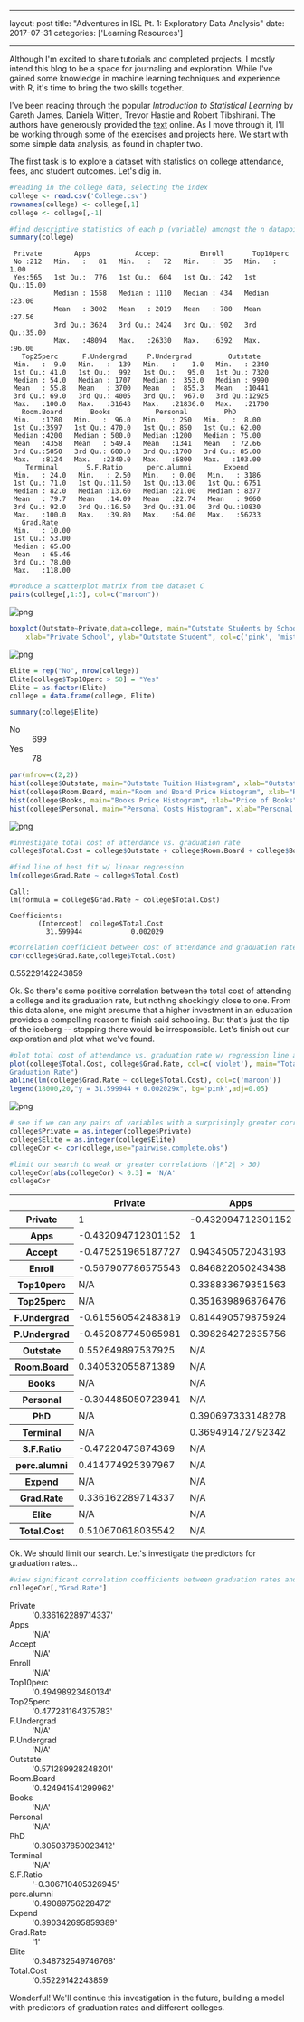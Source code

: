 
---
layout: post
title: "Adventures in ISL Pt. 1: Exploratory Data Analysis"
date: 2017-07-31
categories: ['Learning Resources']

---

Although I'm excited to share tutorials and completed projects, I mostly intend this blog to be a space for journaling and exploration. While I've gained some knowledge in machine learning techniques and experience with R, it's time to bring the two skills together.

I've been reading through the popular *Introduction to Statistical Learning* by Gareth James, Daniela Witten, Trevor Hastie and Robert Tibshirani. The authors have generously provided the [text](http://www-bcf.usc.edu/~gareth/ISL/data.html) online. As I move through it, I'll be working through some of the exercises and projects here. We start with some simple data analysis, as found in chapter two.

The first task is to explore a dataset with statistics on college attendance, fees, and student outcomes. Let's dig in.


```R
#reading in the college data, selecting the index
college <- read.csv('College.csv')
rownames(college) <- college[,1]
college <- college[,-1]
```


```R
#find descriptive statistics of each p (variable) amongst the n datapoints
summary(college)
```


     Private        Apps           Accept          Enroll       Top10perc    
     No :212   Min.   :   81   Min.   :   72   Min.   :  35   Min.   : 1.00  
     Yes:565   1st Qu.:  776   1st Qu.:  604   1st Qu.: 242   1st Qu.:15.00  
               Median : 1558   Median : 1110   Median : 434   Median :23.00  
               Mean   : 3002   Mean   : 2019   Mean   : 780   Mean   :27.56  
               3rd Qu.: 3624   3rd Qu.: 2424   3rd Qu.: 902   3rd Qu.:35.00  
               Max.   :48094   Max.   :26330   Max.   :6392   Max.   :96.00  
       Top25perc      F.Undergrad     P.Undergrad         Outstate    
     Min.   :  9.0   Min.   :  139   Min.   :    1.0   Min.   : 2340  
     1st Qu.: 41.0   1st Qu.:  992   1st Qu.:   95.0   1st Qu.: 7320  
     Median : 54.0   Median : 1707   Median :  353.0   Median : 9990  
     Mean   : 55.8   Mean   : 3700   Mean   :  855.3   Mean   :10441  
     3rd Qu.: 69.0   3rd Qu.: 4005   3rd Qu.:  967.0   3rd Qu.:12925  
     Max.   :100.0   Max.   :31643   Max.   :21836.0   Max.   :21700  
       Room.Board       Books           Personal         PhD        
     Min.   :1780   Min.   :  96.0   Min.   : 250   Min.   :  8.00  
     1st Qu.:3597   1st Qu.: 470.0   1st Qu.: 850   1st Qu.: 62.00  
     Median :4200   Median : 500.0   Median :1200   Median : 75.00  
     Mean   :4358   Mean   : 549.4   Mean   :1341   Mean   : 72.66  
     3rd Qu.:5050   3rd Qu.: 600.0   3rd Qu.:1700   3rd Qu.: 85.00  
     Max.   :8124   Max.   :2340.0   Max.   :6800   Max.   :103.00  
        Terminal       S.F.Ratio      perc.alumni        Expend     
     Min.   : 24.0   Min.   : 2.50   Min.   : 0.00   Min.   : 3186  
     1st Qu.: 71.0   1st Qu.:11.50   1st Qu.:13.00   1st Qu.: 6751  
     Median : 82.0   Median :13.60   Median :21.00   Median : 8377  
     Mean   : 79.7   Mean   :14.09   Mean   :22.74   Mean   : 9660  
     3rd Qu.: 92.0   3rd Qu.:16.50   3rd Qu.:31.00   3rd Qu.:10830  
     Max.   :100.0   Max.   :39.80   Max.   :64.00   Max.   :56233  
       Grad.Rate     
     Min.   : 10.00  
     1st Qu.: 53.00  
     Median : 65.00  
     Mean   : 65.46  
     3rd Qu.: 78.00  
     Max.   :118.00  



```R
#produce a scatterplot matrix from the dataset C
pairs(college[,1:5], col=c("maroon"))
```


![png](output_3_0.png)



```R
boxplot(Outstate~Private,data=college, main="Outstate Students by School Type",
  	xlab="Private School", ylab="Outstate Student", col=c('pink', 'mistyrose'))
```


![png](output_4_0.png)



```R
Elite = rep("No", nrow(college))
Elite[college$Top10perc > 50] = "Yes"
Elite = as.factor(Elite)
college = data.frame(college, Elite)
```


```R
summary(college$Elite)
```


<dl class=dl-horizontal>
	<dt>No</dt>
		<dd>699</dd>
	<dt>Yes</dt>
		<dd>78</dd>
</dl>




```R
par(mfrow=c(2,2))
hist(college$Outstate, main="Outstate Tuition Histogram", xlab="Outstate Tuition",col=c('pink', 'mistyrose'))
hist(college$Room.Board, main="Room and Board Price Histogram", xlab="Room and Board Price",col=c('aliceblue', 'lightblue2'))
hist(college$Books, main="Books Price Histogram", xlab="Price of Books",col=c('aliceblue', 'lightblue2'))
hist(college$Personal, main="Personal Costs Histogram", xlab="Personal Costs",col=c('pink', 'mistyrose'))
```


![png](output_7_0.png)



```R
#investigate total cost of attendance vs. graduation rate
college$Total.Cost = college$Outstate + college$Room.Board + college$Books + college$Personal

#find line of best fit w/ linear regression
lm(college$Grad.Rate ~ college$Total.Cost)
```



    Call:
    lm(formula = college$Grad.Rate ~ college$Total.Cost)

    Coefficients:
           (Intercept)  college$Total.Cost  
             31.599944            0.002029  




```R
#correlation coefficient between cost of attendance and graduation rate
cor(college$Grad.Rate,college$Total.Cost)
```


0.55229142243859


Ok. So there's some positive correlation between the total cost of attending a college and its graduation rate, but nothing shockingly close to one. From this data alone, one might presume that a higher investment in an education provides a compelling reason to finish said schooling. But that's just the tip of the iceberg -- stopping there would be irresponsible. Let's finish out our exploration and plot what we've found.


```R
#plot total cost of attendance vs. graduation rate w/ regression line and its equation
plot(college$Total.Cost, college$Grad.Rate, col=c('violet'), main="Total Cost of Attendance vs.
Graduation Rate")
abline(lm(college$Grad.Rate ~ college$Total.Cost), col=c('maroon'))
legend(18000,20,"y = 31.599944 + 0.002029x", bg='pink',adj=0.05)
```


![png](output_11_0.png)



```R
# see if we can any pairs of variables with a surprisingly greater correlation by extending our search
college$Private = as.integer(college$Private)
college$Elite = as.integer(college$Elite)
collegeCor <- cor(college,use="pairwise.complete.obs")

#limit our search to weak or greater correlations (|R^2| > 30)
collegeCor[abs(collegeCor) < 0.3] = 'N/A'
collegeCor
```


<table>
<thead><tr><th></th><th scope=col>Private</th><th scope=col>Apps</th><th scope=col>Accept</th><th scope=col>Enroll</th><th scope=col>Top10perc</th><th scope=col>Top25perc</th><th scope=col>F.Undergrad</th><th scope=col>P.Undergrad</th><th scope=col>Outstate</th><th scope=col>Room.Board</th><th scope=col>Books</th><th scope=col>Personal</th><th scope=col>PhD</th><th scope=col>Terminal</th><th scope=col>S.F.Ratio</th><th scope=col>perc.alumni</th><th scope=col>Expend</th><th scope=col>Grad.Rate</th><th scope=col>Elite</th><th scope=col>Total.Cost</th></tr></thead>
<tbody>
	<tr><th scope=row>Private</th><td>1                 </td><td>-0.432094712301152</td><td>-0.475251965187727</td><td>-0.567907786575543</td><td>N/A               </td><td>N/A               </td><td>-0.615560542483819</td><td>-0.452087745065981</td><td>0.552649897537925 </td><td>0.340532055871389 </td><td>N/A               </td><td>-0.304485050723941</td><td>N/A               </td><td>N/A               </td><td>-0.47220473874369 </td><td>0.414774925397967 </td><td>N/A               </td><td>0.336162289714337 </td><td>N/A               </td><td>0.510670618035542 </td></tr>
	<tr><th scope=row>Apps</th><td>-0.432094712301152</td><td>1                 </td><td>0.943450572043193 </td><td>0.846822050243438 </td><td>0.338833679351563 </td><td>0.351639896876476 </td><td>0.814490579875924 </td><td>0.398264272635756 </td><td>N/A               </td><td>N/A               </td><td>N/A               </td><td>N/A               </td><td>0.390697333148278 </td><td>0.369491472792342 </td><td>N/A               </td><td>N/A               </td><td>N/A               </td><td>N/A               </td><td>N/A               </td><td>N/A               </td></tr>
	<tr><th scope=row>Accept</th><td>-0.475251965187727</td><td>0.943450572043193 </td><td>1                 </td><td>0.911636663404009 </td><td>N/A               </td><td>N/A               </td><td>0.87422327752006  </td><td>0.441270732588808 </td><td>N/A               </td><td>N/A               </td><td>N/A               </td><td>N/A               </td><td>0.35575787552512  </td><td>0.337583370589491 </td><td>N/A               </td><td>N/A               </td><td>N/A               </td><td>N/A               </td><td>N/A               </td><td>N/A               </td></tr>
	<tr><th scope=row>Enroll</th><td>-0.567907786575543</td><td>0.846822050243438 </td><td>0.911636663404009 </td><td>1                 </td><td>N/A               </td><td>N/A               </td><td>0.964639651952242 </td><td>0.513068603441567 </td><td>N/A               </td><td>N/A               </td><td>N/A               </td><td>N/A               </td><td>0.331469141350247 </td><td>0.308274071380732 </td><td>N/A               </td><td>N/A               </td><td>N/A               </td><td>N/A               </td><td>N/A               </td><td>N/A               </td></tr>
	<tr><th scope=row>Top10perc</th><td>N/A               </td><td>0.338833679351563 </td><td>N/A               </td><td>N/A               </td><td>1                 </td><td>0.89199497267867  </td><td>N/A               </td><td>N/A               </td><td>0.562330544678382 </td><td>0.371480378174636 </td><td>N/A               </td><td>N/A               </td><td>0.531828020899389 </td><td>0.491135023373355 </td><td>-0.384874511395359</td><td>0.45548526096412  </td><td>0.660913407282477 </td><td>0.49498923480134  </td><td>0.759027209980231 </td><td>0.561693481448447 </td></tr>
	<tr><th scope=row>Top25perc</th><td>N/A               </td><td>0.351639896876476 </td><td>N/A               </td><td>N/A               </td><td>0.89199497267867  </td><td>1                 </td><td>N/A               </td><td>N/A               </td><td>0.489393832072088 </td><td>0.331489888815745 </td><td>N/A               </td><td>N/A               </td><td>0.545862207993608 </td><td>0.524748838503134 </td><td>N/A               </td><td>0.417864285236702 </td><td>0.5274474262161   </td><td>0.477281164375783 </td><td>0.595889600419176 </td><td>0.491246106789394 </td></tr>
	<tr><th scope=row>F.Undergrad</th><td>-0.615560542483819</td><td>0.814490579875924 </td><td>0.87422327752006  </td><td>0.964639651952242 </td><td>N/A               </td><td>N/A               </td><td>1                 </td><td>0.570512186979089 </td><td>N/A               </td><td>N/A               </td><td>N/A               </td><td>0.317199544330021 </td><td>0.318336972350587 </td><td>0.300018943181222 </td><td>N/A               </td><td>N/A               </td><td>N/A               </td><td>N/A               </td><td>N/A               </td><td>N/A               </td></tr>
	<tr><th scope=row>P.Undergrad</th><td>-0.452087745065981</td><td>0.398264272635756 </td><td>0.441270732588808 </td><td>0.513068603441567 </td><td>N/A               </td><td>N/A               </td><td>0.570512186979089 </td><td>1                 </td><td>N/A               </td><td>N/A               </td><td>N/A               </td><td>0.319881617469328 </td><td>N/A               </td><td>N/A               </td><td>N/A               </td><td>N/A               </td><td>N/A               </td><td>N/A               </td><td>N/A               </td><td>N/A               </td></tr>
	<tr><th scope=row>Outstate</th><td>0.552649897537925 </td><td>N/A               </td><td>N/A               </td><td>N/A               </td><td>0.562330544678382 </td><td>0.489393832072088 </td><td>N/A               </td><td>N/A               </td><td>1                 </td><td>0.654256398745577 </td><td>N/A               </td><td>N/A               </td><td>0.382982405852317 </td><td>0.407983199380184 </td><td>-0.554821276579709</td><td>0.566262422683048 </td><td>0.672778618960897 </td><td>0.571289928248201 </td><td>0.399476753905801 </td><td>0.972003776397699 </td></tr>
	<tr><th scope=row>Room.Board</th><td>0.340532055871389 </td><td>N/A               </td><td>N/A               </td><td>N/A               </td><td>0.371480378174636 </td><td>0.331489888815745 </td><td>N/A               </td><td>N/A               </td><td>0.654256398745577 </td><td>1                 </td><td>N/A               </td><td>N/A               </td><td>0.329202283716048 </td><td>0.374539547311752 </td><td>-0.362627735688786</td><td>N/A               </td><td>0.50173941719186  </td><td>0.424941541299962 </td><td>N/A               </td><td>0.773180172554019 </td></tr>
	<tr><th scope=row>Books</th><td>N/A               </td><td>N/A               </td><td>N/A               </td><td>N/A               </td><td>N/A               </td><td>N/A               </td><td>N/A               </td><td>N/A               </td><td>N/A               </td><td>N/A               </td><td>1                 </td><td>N/A               </td><td>N/A               </td><td>N/A               </td><td>N/A               </td><td>N/A               </td><td>N/A               </td><td>N/A               </td><td>N/A               </td><td>N/A               </td></tr>
	<tr><th scope=row>Personal</th><td>-0.304485050723941</td><td>N/A               </td><td>N/A               </td><td>N/A               </td><td>N/A               </td><td>N/A               </td><td>0.317199544330021 </td><td>0.319881617469328 </td><td>N/A               </td><td>N/A               </td><td>N/A               </td><td>1                 </td><td>N/A               </td><td>N/A               </td><td>N/A               </td><td>N/A               </td><td>N/A               </td><td>N/A               </td><td>N/A               </td><td>N/A               </td></tr>
	<tr><th scope=row>PhD</th><td>N/A               </td><td>0.390697333148278 </td><td>0.35575787552512  </td><td>0.331469141350247 </td><td>0.531828020899389 </td><td>0.545862207993608 </td><td>0.318336972350587 </td><td>N/A               </td><td>0.382982405852317 </td><td>0.329202283716048 </td><td>N/A               </td><td>N/A               </td><td>1                 </td><td>0.849587029867933 </td><td>N/A               </td><td>N/A               </td><td>0.432761678712647 </td><td>0.305037850023412 </td><td>0.341062194774161 </td><td>0.406134542023629 </td></tr>
	<tr><th scope=row>Terminal</th><td>N/A               </td><td>0.369491472792342 </td><td>0.337583370589491 </td><td>0.308274071380732 </td><td>0.491135023373355 </td><td>0.524748838503134 </td><td>0.300018943181222 </td><td>N/A               </td><td>0.407983199380184 </td><td>0.374539547311752 </td><td>N/A               </td><td>N/A               </td><td>0.849587029867933 </td><td>1                 </td><td>N/A               </td><td>N/A               </td><td>0.438799222721203 </td><td>N/A               </td><td>0.3266498404196   </td><td>0.438011927634646 </td></tr>
	<tr><th scope=row>S.F.Ratio</th><td>-0.47220473874369 </td><td>N/A               </td><td>N/A               </td><td>N/A               </td><td>-0.384874511395359</td><td>N/A               </td><td>N/A               </td><td>N/A               </td><td>-0.554821276579709</td><td>-0.362627735688786</td><td>N/A               </td><td>N/A               </td><td>N/A               </td><td>N/A               </td><td>1                 </td><td>-0.402929165698424</td><td>-0.583832041593705</td><td>-0.306710405326945</td><td>N/A               </td><td>-0.543854276404834</td></tr>
	<tr><th scope=row>perc.alumni</th><td>0.414774925397967 </td><td>N/A               </td><td>N/A               </td><td>N/A               </td><td>0.45548526096412  </td><td>0.417864285236702 </td><td>N/A               </td><td>N/A               </td><td>0.566262422683048 </td><td>N/A               </td><td>N/A               </td><td>N/A               </td><td>N/A               </td><td>N/A               </td><td>-0.402929165698424</td><td>1                 </td><td>0.417711719167921 </td><td>0.49089756228472  </td><td>0.30259090249212  </td><td>0.50831025194959  </td></tr>
	<tr><th scope=row>Expend</th><td>N/A               </td><td>N/A               </td><td>N/A               </td><td>N/A               </td><td>0.660913407282477 </td><td>0.5274474262161   </td><td>N/A               </td><td>N/A               </td><td>0.672778618960897 </td><td>0.50173941719186  </td><td>N/A               </td><td>N/A               </td><td>0.432761678712647 </td><td>0.438799222721203 </td><td>-0.583832041593705</td><td>0.417711719167921 </td><td>1                 </td><td>0.390342695859389 </td><td>0.559777836280898 </td><td>0.686395890862979 </td></tr>
	<tr><th scope=row>Grad.Rate</th><td>0.336162289714337 </td><td>N/A               </td><td>N/A               </td><td>N/A               </td><td>0.49498923480134  </td><td>0.477281164375783 </td><td>N/A               </td><td>N/A               </td><td>0.571289928248201 </td><td>0.424941541299962 </td><td>N/A               </td><td>N/A               </td><td>0.305037850023412 </td><td>N/A               </td><td>-0.306710405326945</td><td>0.49089756228472  </td><td>0.390342695859389 </td><td>1                 </td><td>0.348732549746768 </td><td>0.55229142243859  </td></tr>
	<tr><th scope=row>Elite</th><td>N/A               </td><td>N/A               </td><td>N/A               </td><td>N/A               </td><td>0.759027209980231 </td><td>0.595889600419176 </td><td>N/A               </td><td>N/A               </td><td>0.399476753905801 </td><td>N/A               </td><td>N/A               </td><td>N/A               </td><td>0.341062194774161 </td><td>0.3266498404196   </td><td>N/A               </td><td>0.30259090249212  </td><td>0.559777836280898 </td><td>0.348732549746768 </td><td>1                 </td><td>0.406107480151024 </td></tr>
	<tr><th scope=row>Total.Cost</th><td>0.510670618035542 </td><td>N/A               </td><td>N/A               </td><td>N/A               </td><td>0.561693481448447 </td><td>0.491246106789394 </td><td>N/A               </td><td>N/A               </td><td>0.972003776397699 </td><td>0.773180172554019 </td><td>N/A               </td><td>N/A               </td><td>0.406134542023629 </td><td>0.438011927634646 </td><td>-0.543854276404834</td><td>0.50831025194959  </td><td>0.686395890862979 </td><td>0.55229142243859  </td><td>0.406107480151024 </td><td>1                 </td></tr>
</tbody>
</table>



Ok. We should limit our search. Let's investigate the predictors for graduation rates...


```R
#view significant correlation coefficients between graduation rates and other p
collegeCor[,"Grad.Rate"]
```


<dl class=dl-horizontal>
	<dt>Private</dt>
		<dd>'0.336162289714337'</dd>
	<dt>Apps</dt>
		<dd>'N/A'</dd>
	<dt>Accept</dt>
		<dd>'N/A'</dd>
	<dt>Enroll</dt>
		<dd>'N/A'</dd>
	<dt>Top10perc</dt>
		<dd>'0.49498923480134'</dd>
	<dt>Top25perc</dt>
		<dd>'0.477281164375783'</dd>
	<dt>F.Undergrad</dt>
		<dd>'N/A'</dd>
	<dt>P.Undergrad</dt>
		<dd>'N/A'</dd>
	<dt>Outstate</dt>
		<dd>'0.571289928248201'</dd>
	<dt>Room.Board</dt>
		<dd>'0.424941541299962'</dd>
	<dt>Books</dt>
		<dd>'N/A'</dd>
	<dt>Personal</dt>
		<dd>'N/A'</dd>
	<dt>PhD</dt>
		<dd>'0.305037850023412'</dd>
	<dt>Terminal</dt>
		<dd>'N/A'</dd>
	<dt>S.F.Ratio</dt>
		<dd>'-0.306710405326945'</dd>
	<dt>perc.alumni</dt>
		<dd>'0.49089756228472'</dd>
	<dt>Expend</dt>
		<dd>'0.390342695859389'</dd>
	<dt>Grad.Rate</dt>
		<dd>'1'</dd>
	<dt>Elite</dt>
		<dd>'0.348732549746768'</dd>
	<dt>Total.Cost</dt>
		<dd>'0.55229142243859'</dd>
</dl>



Wonderful! We'll continue this investigation in the future, building a model with predictors of graduation rates and different colleges.
